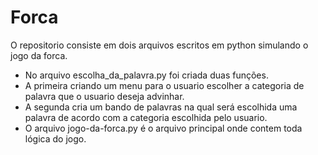 # Forca
O repositorio consiste em dois arquivos escritos em python simulando o jogo da forca.
- No arquivo escolha_da_palavra.py foi criada duas funções.
- A primeira criando um menu para o usuario escolher a categoria de palavra que o usuario deseja advinhar.
- A segunda cria um bando de palavras na qual será escolhida uma palavra de acordo com a categoria escolhida pelo usuario.
- O arquivo jogo-da-forca.py é o arquivo principal onde contem toda lógica do jogo. 
